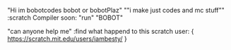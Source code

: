 "Hi im bobotcodes bobot or bobotPlaz" ""i make just codes and mc stuff"" :scratch Compiler soon: "run" "BOBOT"

"can anyone help me" :find what happend to this scratch user: { https://scratch.mit.edu/users/iambesty/ }
